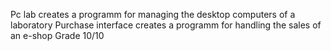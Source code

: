 Pc lab creates  a programm for managing the desktop computers of a laboratory
Purchase interface creates a programm for handling the sales of an e-shop
Grade 10/10
